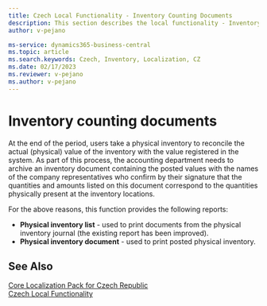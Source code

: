```yaml
---
title: Czech Local Functionality - Inventory Counting Documents
description: This section describes the local functionality - Inventory Counting Documents in the Czech version of Business Central.
author: v-pejano

ms-service: dynamics365-business-central
ms.topic: article
ms.search.keywords: Czech, Inventory, Localization, CZ
ms.date: 02/17/2023
ms.reviewer: v-pejano
ms.author: v-pejano
---
```


# Inventory counting documents

At the end of the period, users take a physical inventory to reconcile the actual (physical) value of the inventory with the value registered in the system. As part of this process, the accounting department needs to archive an inventory document containing the posted values with the names of the company representatives who confirm by their signature that the quantities and amounts listed on this document correspond to the quantities physically present at the inventory locations.  

For the above reasons, this function provides the following reports:

- **Physical inventory list** - used to print documents from the physical inventory journal (the existing report has been improved).
- **Physical inventory document** - used to print posted physical inventory.  

## See Also

[Core Localization Pack for Czech Republic](ui-extensions-core-localization-pack-cz.md)  
[Czech Local Functionality](czech-local-functionality.md)  
